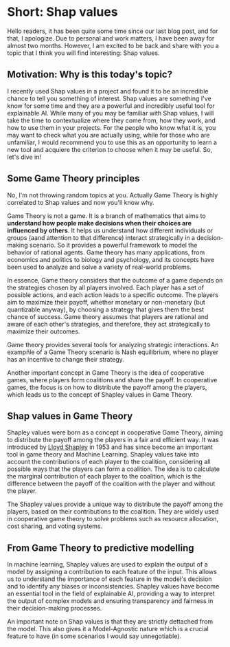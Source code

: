 # **Short: Shap values**

Hello readers, it has been quite some time since our last blog post, and for that, I apologize. Due to personal and work matters, I have been away for almost two months. However, I am excited to be back and share with you a topic that I think you will find interesting: Shap values.

## **Motivation: Why is this today's topic?**

 I recently used Shap values in a project and found it to be an incredible chance to tell you something of interest. Shap values are something I've know for some time and they are a powerful and incredibly useful tool for explainable AI. While many of you may be familiar with Shap values, I will take the time to contextualize where they come from, how they work, and how to use them in your projects. For the people who know what it is, you may want to check what you are actually using, while for those who are unfamiliar, I would recommend you to use this as an opportunity to learn a new tool and acquiere the criterion to choose when it may be useful. So, let's dive in!
 
 ## **Some Game Theory principles**
 
 No, I'm not throwing random topics at you. Actually Game Theory is highly correlated to Shap values and now you'll know why.
 
 Game Theory is not a game. It is a branch of mathematics that aims to **understand how people make decisions when their choices are influenced by others**. It helps us understand how different individuals or groups (aand attention to that difference) interact strategically in a decision-making scenario. So it provides a powerful framework to model the behavior of rational agents. Game theory has many applications, from economics and politics to biology and psychology, and its concepts have been used to analyze and solve a variety of real-world problems.

In essence, Game theory considers that the outcome of a game depends on the strategies chosen by all players involved. Each player has a set of possible actions, and each action leads to a specific outcome. The players aim to maximize their payoff, whether monetary or non-monetary (but quantizable  anyway), by choosing a strategy that gives them the best chance of success. Game theory assumes that players are rational and aware of each other's strategies, and therefore, they act strategically to maximize their outcomes.

Game theory provides several tools for analyzing strategic interactions. An exampñle of a Game Theory scenario is Nash equilibrium, where no player has an incentive to change their strategy. 

Another important concept in Game Theory is the idea of cooperative games, where players form coalitions and share the payoff. In cooperative games, the focus is on how to distribute the payoff among the players, which leads us to the concept of Shapley values in Game Theory.

## **Shap values in Game Theory**

Shapley values were born as a concept in cooperative Game Theory, aiming to distribute the payoff among the players in a fair and efficient way. It was introduced by [Lloyd Shapley](https://en.wikipedia.org/wiki/Lloyd_Shapley) in 1953 and has since become an important tool in game theory and Machine Learning. Shapley values take into account the contributions of each player to the coalition, considering all possible ways that the players can form a coalition. The idea is to calculate the marginal contribution of each player to the coalition, which is the difference between the payoff of the coalition with the player and without the player.

The Shapley values provide a unique way to distribute the payoff among the players, based on their contributions to the coalition. They are widely used in cooperative game theory to solve problems such as resource allocation, cost sharing, and voting systems. 

## **From Game Theory to predictive modelling**

In machine learning, Shapley values are used to explain the output of a model by assigning a contribution to each feature of the input. This allows us to understand the importance of each feature in the model's decision and to identify any biases or inconsistencies. Shapley values have become an essential tool in the field of explainable AI, providing a way to interpret the output of complex models and ensuring transparency and fairness in their decision-making processes.

An important note on Shap values is that they are strictly dettached from the model. This also gives it a Model-Agnostic nature which is a crucial feature to have (in some scenarios I would say unnegotiable).




